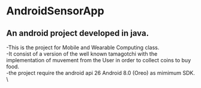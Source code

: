 # AndroidSensorApp
An android project developed in java.
---
-This is the project for Mobile and Wearable Computing class. \
-It consist of a version of the well known tamagotchi with the implementation of muvement from the
User in order to collect coins to buy food. \
-the project require the android api 26 Android 8.0 (Oreo) as mimimum SDK. \
